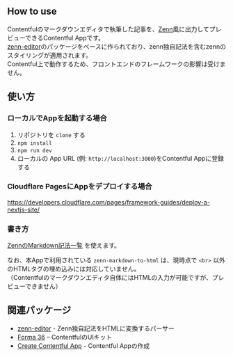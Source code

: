## How to use

Contentfulのマークダウンエディタで執筆した記事を、[Zenn](https://zenn.dev/)風に出力してプレビューできるContentful Appです。  
[zenn-editor](https://github.com/zenn-dev/zenn-editor)のパッケージをベースに作られており、zenn独自記法を含むzennのスタイリングが適用されます。  
Contentful上で動作するため、フロントエンドのフレームワークの影響は受けません。

## 使い方

### ローカルでAppを起動する場合
1. リポジトリを `clone` する
2. `npm install`
3. `npm run dev` 
4. ローカルの App URL (例: `http://localhost:3000`)をContentful Appに登録する

### Cloudflare PagesにAppをデプロイする場合
https://developers.cloudflare.com/pages/framework-guides/deploy-a-nextjs-site/

### 書き方
[ZennのMarkdown記法一覧](https://zenn.dev/zenn/articles/markdown-guide) を使えます。

なお、本Appで利用されている `zenn-markdown-to-html` は、現時点で `<br>` 以外のHTMLタグの埋め込みには対応していません。  
（Contentfulのマークダウンエディタ自体にはHTMLの入力が可能ですが、プレビューできません）

## 関連パッケージ

- [zenn-editor](https://github.com/zenn-dev/zenn-editor) - Zenn独自記法をHTMLに変換するパーサー
- [Forma 36](https://f36.contentful.com/) – ContentfulのUIキット
- [Create Contentful App](https://github.com/contentful/create-contentful-app) - Contentful Appの作成